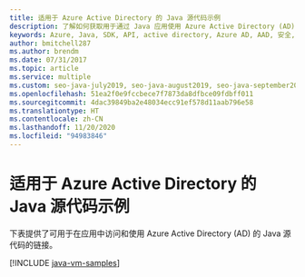```yaml
---
title: 适用于 Azure Active Directory 的 Java 源代码示例
description: 了解如何获取用于通过 Java 应用使用 Azure Active Directory (AD) 的示例源代码。
keywords: Azure, Java, SDK, API, active directory, Azure AD, AAD, 安全, 登录, 身份验证, SSO, SAML
author: bmitchell287
ms.author: brendm
ms.date: 07/31/2017
ms.topic: article
ms.service: multiple
ms.custom: seo-java-july2019, seo-java-august2019, seo-java-september2019, devx-track-java
ms.openlocfilehash: 51ea2f0e9fccbece7f7873da8dfbce09fdbff011
ms.sourcegitcommit: 4dac39849ba2e48034ecc91ef578d11aab796e58
ms.translationtype: HT
ms.contentlocale: zh-CN
ms.lasthandoff: 11/20/2020
ms.locfileid: "94983846"
---
```

# <a name="java-source-samples-for-azure-active-directory"></a>适用于 Azure Active Directory 的 Java 源代码示例

下表提供了可用于在应用中访问和使用 Azure Active Directory (AD) 的 Java 源代码的链接。

[!INCLUDE [java-vm-samples](includes/java-aad-samples.md)]